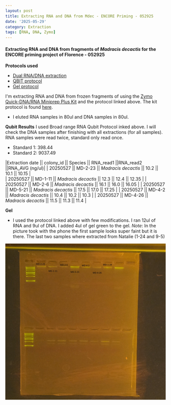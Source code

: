 ```yaml
---
layout: post
title: Extracting RNA and DNA from Mdec - ENCORE Priming - 052925
date: '2025-05-29'
category: Extraction
tags: [RNA, DNA, Zymo]
---
```


#### Extracting RNA and DNA from fragments of _Madracis decactis_ for the ENCORE priming project of Florence - 052925

**Protocols used**
- [Dual RNA/DNA extraction](https://fscucchia-labnotebooks.github.io/FScucchia_Putnam_Lab_Notebook/DNA-RNA-extraction-Zymo-kit/)
- [QBIT protocol](https://github.com/meschedl/MESPutnam_Open_Lab_Notebook/blob/master/_posts/2019-03-08-Qubit-Protocol.md)
- [Gel protocol](https://github.com/Kterpis/Putnam_Lab_Notebook/blob/master/_posts/2021-10-08-20211008-RNA-DNA-extractions-from-E5-project.md)

I'm extracting RNA and DNA from frozen fragments of using the [Zymo Quick-DNA/RNA Miniprep Plus Kit](https://www.zymoresearch.com/collections/quick-dna-rna-kits/products/quick-dna-rna-miniprep-plus-kit) and the protocol linked above. The kit protocol is found [here](https://github.com/FScucchia-LabNotebooks/FScucchia_Putnam_Lab_Notebook/blob/master/protocols/_d7003t_d7003_quick-dna-rna_miniprep_plus_kit.pdf).
- I eluted RNA samples in 80ul and DNA samples in 80ul.

**Qubit Results**
I used Broad range RNA Qubit Protocol inked above. I will check the DNA samples after finishing with all extractions (for all samples). RNA samples were read twice, standard only read once.
- Standard 1: 398.44
- Standard 2: 9037.49

|Extraction date || colony_id || Species || RNA_read1 ||RNA_read2 ||RNA_AVG (ng/ul)|
| 20250527 || MD-2-23 || *Madracis decactis*  || 10.2  || 10.1    || 10.15  |           
| 20250527 || MD-1-11 || *Madracis decactis* ||  12.3 || 12.4    || 12.35 |
| 20250527 || MD-2-6 || *Madracis decactis*  ||   16.1    ||  16.0 || 16.05 |
| 20250527 || MD-5-21 || *Madracis decactis*  ||  17.5 || 17.0 || 17.25  |
| 20250527 || MD-4-2 || *Madracis decactis*  ||  10.4    || 10.2   ||  10.3   |
| 20250527 || MD-4-26  || *Madracis decactis*  ||  11.5 ||  11.3    || 11.4   |

**Gel**
- I used the protocol linked above with few modifications. I ran 12ul of RNA and 9ul of DNA. I added 4ul of gel green to the gel.
_Note_: In the picture took with the phone the first sample looks super faint but it is there. The last two samples where extracted from Natalie (1-24 and 9-5)

![Gel_DNA_RNA_29May2025_FS.jpg](https://github.com/flofields/Coral_Priming_Experiments_Summer_2024/blob/main/images/RNA_DNA_gels/Gel_DNA_RNA_29May2025_FS.jpg?raw=true)




